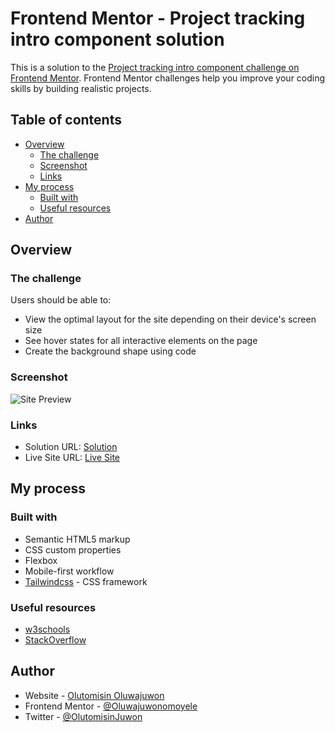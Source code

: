 # Frontend Mentor - Project tracking intro component solution

This is a solution to the [Project tracking intro component challenge on Frontend Mentor](https://www.frontendmentor.io/challenges/project-tracking-intro-component-5d289097500fcb331a67d80e). Frontend Mentor challenges help you improve your coding skills by building realistic projects. 

## Table of contents

- [Overview](#overview)
  - [The challenge](#the-challenge)
  - [Screenshot](#screenshot)
  - [Links](#links)
- [My process](#my-process)
  - [Built with](#built-with)
  - [Useful resources](#useful-resources)
- [Author](#author)

## Overview

### The challenge

Users should be able to:

- View the optimal layout for the site depending on their device's screen size
- See hover states for all interactive elements on the page
- Create the background shape using code

### Screenshot

![Site Preview](./screenshot.jpg)

### Links

- Solution URL: [Solution](https://www.frontendmentor.io/solutions/project-tracking-intro-page-using-tailwindcss-SAXZhFuhXM)
- Live Site URL: [Live Site](https://oo-project-tracking-intro-page.netlify.app/)

## My process

### Built with

- Semantic HTML5 markup
- CSS custom properties
- Flexbox
- Mobile-first workflow
- [Tailwindcss](https://tailwindcss.com/) - CSS framework

### Useful resources

- [w3schools](https://www.w3schools.com)
- [StackOverflow](https://www.stackoverflow.com)


## Author

- Website - [Olutomisin Oluwajuwon](https://github.com/Oluwajuwonomoyele?tab=repositories)
- Frontend Mentor - [@Oluwajuwonomoyele](https://www.frontendmentor.io/profile/Oluwajuwonomoyele)
- Twitter - [@OlutomisinJuwon](https://twitter.com/OlutomisinJuwon)
